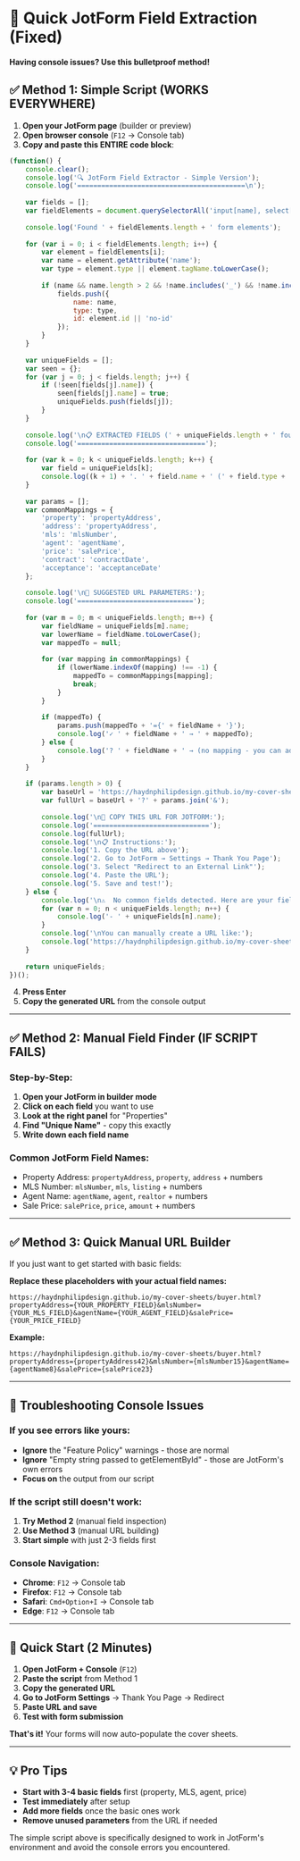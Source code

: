 # 🚀 Quick JotForm Field Extraction (Fixed)

**Having console issues? Use this bulletproof method!**

## ✅ **Method 1: Simple Script (WORKS EVERYWHERE)**

1. **Open your JotForm page** (builder or preview)
2. **Open browser console** (`F12` → Console tab)
3. **Copy and paste this ENTIRE code block**:

```javascript
(function() {
    console.clear();
    console.log('🔍 JotForm Field Extractor - Simple Version');
    console.log('==========================================\n');
    
    var fields = [];
    var fieldElements = document.querySelectorAll('input[name], select[name], textarea[name]');
    
    console.log('Found ' + fieldElements.length + ' form elements');
    
    for (var i = 0; i < fieldElements.length; i++) {
        var element = fieldElements[i];
        var name = element.getAttribute('name');
        var type = element.type || element.tagName.toLowerCase();
        
        if (name && name.length > 2 && !name.includes('_') && !name.includes('submit')) {
            fields.push({
                name: name,
                type: type,
                id: element.id || 'no-id'
            });
        }
    }
    
    var uniqueFields = [];
    var seen = {};
    for (var j = 0; j < fields.length; j++) {
        if (!seen[fields[j].name]) {
            seen[fields[j].name] = true;
            uniqueFields.push(fields[j]);
        }
    }
    
    console.log('\n📋 EXTRACTED FIELDS (' + uniqueFields.length + ' found):');
    console.log('================================');
    
    for (var k = 0; k < uniqueFields.length; k++) {
        var field = uniqueFields[k];
        console.log((k + 1) + '. ' + field.name + ' (' + field.type + ')');
    }
    
    var params = [];
    var commonMappings = {
        'property': 'propertyAddress',
        'address': 'propertyAddress',
        'mls': 'mlsNumber',
        'agent': 'agentName',
        'price': 'salePrice',
        'contract': 'contractDate',
        'acceptance': 'acceptanceDate'
    };
    
    console.log('\n🔗 SUGGESTED URL PARAMETERS:');
    console.log('=============================');
    
    for (var m = 0; m < uniqueFields.length; m++) {
        var fieldName = uniqueFields[m].name;
        var lowerName = fieldName.toLowerCase();
        var mappedTo = null;
        
        for (var mapping in commonMappings) {
            if (lowerName.indexOf(mapping) !== -1) {
                mappedTo = commonMappings[mapping];
                break;
            }
        }
        
        if (mappedTo) {
            params.push(mappedTo + '={' + fieldName + '}');
            console.log('✓ ' + fieldName + ' → ' + mappedTo);
        } else {
            console.log('? ' + fieldName + ' → (no mapping - you can add manually)');
        }
    }
    
    if (params.length > 0) {
        var baseUrl = 'https://haydnphilipdesign.github.io/my-cover-sheets/buyer.html';
        var fullUrl = baseUrl + '?' + params.join('&');
        
        console.log('\n🚀 COPY THIS URL FOR JOTFORM:');
        console.log('=============================');
        console.log(fullUrl);
        console.log('\n📋 Instructions:');
        console.log('1. Copy the URL above');
        console.log('2. Go to JotForm → Settings → Thank You Page');
        console.log('3. Select "Redirect to an External Link"');
        console.log('4. Paste the URL');
        console.log('5. Save and test!');
    } else {
        console.log('\n⚠️  No common fields detected. Here are your field names:');
        for (var n = 0; n < uniqueFields.length; n++) {
            console.log('- ' + uniqueFields[n].name);
        }
        console.log('\nYou can manually create a URL like:');
        console.log('https://haydnphilipdesign.github.io/my-cover-sheets/buyer.html?propertyAddress={' + (uniqueFields[0] ? uniqueFields[0].name : 'yourFieldName') + '}&mlsNumber={yourMlsField}');
    }
    
    return uniqueFields;
})();
```

4. **Press Enter**
5. **Copy the generated URL** from the console output

---

## ✅ **Method 2: Manual Field Finder (IF SCRIPT FAILS)**

### Step-by-Step:

1. **Open your JotForm in builder mode**
2. **Click on each field** you want to use
3. **Look at the right panel** for "Properties" 
4. **Find "Unique Name"** - copy this exactly
5. **Write down each field name**

### Common JotForm Field Names:
- Property Address: `propertyAddress`, `property`, `address` + numbers
- MLS Number: `mlsNumber`, `mls`, `listing` + numbers  
- Agent Name: `agentName`, `agent`, `realtor` + numbers
- Sale Price: `salePrice`, `price`, `amount` + numbers

---

## ✅ **Method 3: Quick Manual URL Builder**

If you just want to get started with basic fields:

**Replace these placeholders with your actual field names:**

```
https://haydnphilipdesign.github.io/my-cover-sheets/buyer.html?propertyAddress={YOUR_PROPERTY_FIELD}&mlsNumber={YOUR_MLS_FIELD}&agentName={YOUR_AGENT_FIELD}&salePrice={YOUR_PRICE_FIELD}
```

**Example:**
```
https://haydnphilipdesign.github.io/my-cover-sheets/buyer.html?propertyAddress={propertyAddress42}&mlsNumber={mlsNumber15}&agentName={agentName8}&salePrice={salePrice23}
```

---

## 🔧 **Troubleshooting Console Issues**

### If you see errors like yours:
- **Ignore** the "Feature Policy" warnings - those are normal
- **Ignore** "Empty string passed to getElementById" - those are JotForm's own errors
- **Focus on** the output from our script

### If the script still doesn't work:
1. **Try Method 2** (manual field inspection)
2. **Use Method 3** (manual URL building)
3. **Start simple** with just 2-3 fields first

### Console Navigation:
- **Chrome**: `F12` → Console tab
- **Firefox**: `F12` → Console tab  
- **Safari**: `Cmd+Option+I` → Console tab
- **Edge**: `F12` → Console tab

---

## 🚀 **Quick Start (2 Minutes)**

1. **Open JotForm + Console** (`F12`)
2. **Paste the script** from Method 1
3. **Copy the generated URL**
4. **Go to JotForm Settings** → Thank You Page → Redirect
5. **Paste URL and save**
6. **Test with form submission**

**That's it!** Your forms will now auto-populate the cover sheets.

---

## 💡 **Pro Tips**

- **Start with 3-4 basic fields** first (property, MLS, agent, price)
- **Test immediately** after setup
- **Add more fields** once the basic ones work
- **Remove unused parameters** from the URL if needed

The simple script above is specifically designed to work in JotForm's environment and avoid the console errors you encountered.
